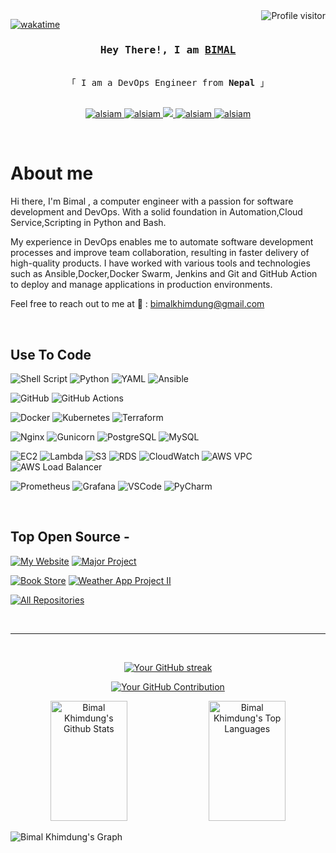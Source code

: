 <!--
<h2 align="center">
  Hi and Welcome!
  <img src="https://media.giphy.com/media/hvRJCLFzcasrR4ia7z/giphy.gif" width="28">
</h2>
-->

<!--
<p align="center">
  <a href="https://github.com/alsiam"><img src="https://readme-typing-svg.herokuapp.com/?lines=Self%20Taught%20Programmer;Front%20End%20Developer;1.5%2B%20years%20of%20coding%20experience;Always%20learning%20new%20things&center=true&width=380&height=45"></a>
</p>

 -->

<a href="https://komarev.com/ghpvc/?username=Bimalkhimdung">
  <img align="right" src="https://komarev.com/ghpvc/?username=Bimalkhimdung&label=Profile%20Views&color=0e75b6&style=flat" alt="Profile visitor" />
</a>


[![wakatime](https://wakatime.com/badge/user/eebb3dd8-d9b2-40de-9b88-6fd6cac99dbc.svg)](https://wakatime.com/@eebb3dd8-d9b2-40de-9b88-6fd6cac99dbc)

<!-- Intro  -->
<h3 align="center">
        <samp> Hey There!, I am
                <b><a target="_blank" href="https://raibimal.com.np/"> BIMAL</a></b>
        </samp>
</h3>


<p align="center"> 
  <samp>
    <a href="https://www.google.com/search?q=Al+Siam"></a>
    <br>
    「 I am a DevOps Engineer from <b>Nepal</b> 」
    <br>
    <br>
  </samp>
</p>

<p align="center">
 <a href="https://raibimal.com.np/" target="blank">
  <img src="https://img.shields.io/badge/Website-DC143C?style=for-the-badge&logo=medium&logoColor=white" alt="alsiam" />
 </a>
 <a href="https://www.linkedin.com/in/bimalkhimdung/" target="_blank">
  <img src="https://img.shields.io/badge/LinkedIn-0077B5?style=for-the-badge&logo=linkedin&logoColor=white" alt="alsiam"/>
 </a>
 <a href="https://twitter.com/bimal_khimdung" target="_blank">
  <img src="https://img.shields.io/badge/Twitter-1DA1F2?style=for-the-badge&logo=twitter&logoColor=white" />
 </a>
 <a href="https://www.instagram.com/bimalkhimdung/" target="_blank">
  <img src="https://img.shields.io/badge/Instagram-fe4164?style=for-the-badge&logo=instagram&logoColor=white" alt="alsiam" />
 </a> 
 <a href="https://www.facebook.com/Bimalkhimdungrai/" target="_blank">
  <img src="https://img.shields.io/badge/Facebook-20BEFF?&style=for-the-badge&logo=facebook&logoColor=white" alt="alsiam"  />
  </a> 
</p>
<br />

<!-- About Section -->
 # About me
 
<p>
Hi there, I'm Bimal , a computer engineer with a passion for software development and DevOps. With a solid foundation in Automation,Cloud Service,Scripting in Python and Bash.

My experience in DevOps enables me to automate software development processes and improve team collaboration, resulting in faster delivery of high-quality products. I have worked with various tools and technologies such as Ansible,Docker,Docker Swarm, Jenkins and Git and GitHub Action to deploy and manage applications in production environments.

Feel free to reach out to me at 📧 : <a href="mailto:bimalkhimdung@gmail.com">bimalkhimdung@gmail.com</a>  
</p>
<br/>

## Use To Code
![Shell Script](https://img.shields.io/badge/Shell-Script-4EAA25?style=for-the-badge&labelColor=black&logo=gnu-bash&logoColor=4EAA25)
![Python](https://img.shields.io/badge/Python-3776AB?style=for-the-badge&labelColor=black&logo=python&logoColor=3776AB)
![YAML](https://img.shields.io/badge/YAML-FFD866?style=for-the-badge&labelColor=black&logo=yaml&logoColor=FFD866)
![Ansible](https://img.shields.io/badge/Ansible-EE0000?style=for-the-badge&labelColor=FF9900&logo=ansible&logoColor=000000)

![GitHub](https://img.shields.io/badge/GitHub-181717?style=for-the-badge&labelColor=black&logo=github&logoColor=ffffff)
![GitHub Actions](https://img.shields.io/badge/GitHub-Actions-2088FF?style=for-the-badge&labelColor=black&logo=github-actions&logoColor=2088FF)

![Docker](https://img.shields.io/badge/Docker-2496ED?style=for-the-badge&labelColor=black&logo=docker&logoColor=2496ED)
![Kubernetes](https://img.shields.io/badge/Kubernetes-326CE5?style=for-the-badge&labelColor=black&logo=kubernetes&logoColor=326CE5)
![Terraform](https://img.shields.io/badge/Terraform-623CE4?style=for-the-badge&labelColor=black&logo=terraform&logoColor=623CE4)

![Nginx](https://img.shields.io/badge/Nginx-269539?style=for-the-badge&labelColor=black&logo=nginx&logoColor=269539)
![Gunicorn](https://img.shields.io/badge/Gunicorn-EE0000?style=for-the-badge&labelColor=FF9900&logo=gunicorn&logoColor=000000)
![PostgreSQL](https://img.shields.io/badge/PostgreSQL-336791?style=for-the-badge&labelColor=black&logo=postgresql&logoColor=336791)
![MySQL](https://img.shields.io/badge/MySQL-EE0000?style=for-the-badge&labelColor=FF9900&logo=mysql&logoColor=000000)


![EC2](https://img.shields.io/badge/AWS-EC2-232F3E?style=for-the-badge&labelColor=black&logo=amazon-aws&logoColor=FF9900)
![Lambda](https://img.shields.io/badge/AWS-Lambda-FF9900?style=for-the-badge&labelColor=black&logo=amazon-aws&logoColor=FF9900)
![S3](https://img.shields.io/badge/AWS-S3-569A31?style=for-the-badge&labelColor=black&logo=amazon-aws&logoColor=FF9900)
![RDS](https://img.shields.io/badge/AWS-RDS-FF9900?style=for-the-badge&labelColor=black&logo=amazon-aws&logoColor=FF9900)
![CloudWatch](https://img.shields.io/badge/AWS-CloudWatch-FF9900?style=for-the-badge&labelColor=black&logo=amazon-aws&logoColor=FF9900)
![AWS VPC](https://img.shields.io/badge/AWS%20VPC-EE0000?style=for-the-badge&labelColor=FF9900&logo=amazon-aws&logoColor=000000)
![AWS Load Balancer](https://img.shields.io/badge/AWS%20Load%20Balancer-EE0000?style=for-the-badge&labelColor=FF9900&logo=amazon-aws&logoColor=000000)

![Prometheus](https://img.shields.io/badge/Prometheus-E6522C?style=for-the-badge&labelColor=black&logo=prometheus&logoColor=E6522C)
![Grafana](https://img.shields.io/badge/Grafana-F46800?style=for-the-badge&labelColor=black&logo=grafana&logoColor=F46800)
![VSCode](https://img.shields.io/badge/Visual_Studio-0078d7?style=for-the-badge&logo=visual%20studio&logoColor=white)
![PyCharm](https://img.shields.io/badge/PyCharm-FF6600?style=for-the-badge&labelColor=black&logo=pycharm&logoColor=FF6600)



<br/>

## Top Open Source -
[![My Website](https://github-readme-stats.vercel.app/api/pin/?username=Bimalkhimdung&repo=My-Website&bg_color=0D1117&title_color=C9D1D9&text_color=8B949E&icon_color=7F3FBF&border_color=7F3FBF)](https://github.com/Bimalkhimdung/My-Website)
[![Major Project](https://github-readme-stats.vercel.app/api/pin/?username=Bimalkhimdung&repo=Major_Project&bg_color=0D1117&title_color=C9D1D9&text_color=8B949E&icon_color=7F3FBF&border_color=7F3FBF)](https://github.com/Bimalkhimdung/Major_Project)


[![Book Store](https://github-readme-stats.vercel.app/api/pin/?username=Bimalkhimdung&repo=Book-Store&bg_color=0D1117&title_color=C9D1D9&text_color=8B949E&icon_color=7F3FBF&border_color=7F3FBF)](https://github.com/Bimalkhimdung/Book-Store.git)
[![Weather App Project II](https://github-readme-stats.vercel.app/api/pin/?username=Bimalkhimdung&repo=Weather-App-Project-II-&bg_color=0D1117&title_color=C9D1D9&text_color=8B949E&icon_color=7F3FBF&border_color=7F3FBF)](https://github.com/Bimalkhimdung/Weather-App-Project-II-.git)



<p align="left">
  <a href="https://github.com/alsiam?tab=repositories" target="_blank"><img alt="All Repositories" title="All Repositories" src="https://img.shields.io/badge/-All%20Repos-2962FF?style=for-the-badge&logo=koding&logoColor=white"/></a>
</p>

<br/>
<hr/>
<br/>

<p align="center">
  <a href="https://github.com/Bimalkhimdung">
    <img src="https://github-readme-streak-stats.herokuapp.com/?user=Bimalkhimdung&theme=radical&border=7F3FBF&background=0D1117" alt="Your GitHub streak"/>
  </a>
</p>


<p align="center">
  <a href="https://github.com/Bimalkhimdung">
    <img src="https://github-profile-summary-cards.vercel.app/api/cards/profile-details?username=Bimalkhimdung&theme=radical" alt="Your GitHub Contribution"/>
  </a>
</p>


<p align="center">
  <a href="https://github.com/Bimalkhimdung">
    <a href="https://github.com/Bimalkhimdung"><img alt="Bimal Khimdung's Github Stats" src="https://denvercoder1-github-readme-stats.vercel.app/api?username=Bimalkhimdung&show_icons=true&count_private=true&theme=react&border_color=7F3FBF&bg_color=0D1117&title_color=F85D7F&icon_color=F8D866" height="192px" width="49.5%"/></a>
    <a href="https://github.com/Bimalkhimdung"><img alt="Bimal Khimdung's Top Languages" src="https://denvercoder1-github-readme-stats.vercel.app/api/top-langs/?username=Bimalkhimdung&langs_count=8&layout=compact&theme=react&border_color=7F3FBF&bg_color=0D1117&title_color=F85D7F&icon_color=F8D866" height="192px" width="49.5%"/></a>
    <br/>
  </a>
</p>



![Bimal Khimdung's Graph](https://github-readme-activity-graph.vercel.app/graph?username=Bimalkhimdung&custom_title=Bimal%20Khimdung's%20GitHub%20Activity%20Graph&bg_color=0D1117&color=7F3FBF&line=7F3FBF&point=7F3FBF&area_color=FFFFFF&title_color=FFFFFF&area=true)
